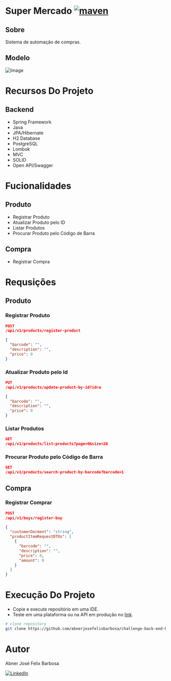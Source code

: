 # Super Mercado [![maven](https://github.com/abnerjosefelixbarbosa/super-mercado/actions/workflows/maven.yml/badge.svg)](https://github.com/abnerjosefelixbarbosa/super-mercado/actions/workflows/maven.yml)

## Sobre

Sistema de automação de compras.

## Modelo

![Image](https://github.com/user-attachments/assets/5151d80a-1b9e-4128-a7a3-1ee42753b30e)

# Recursos Do Projeto

## Backend

- Spring Framework
- Java
- JPA/Hibernate
- H2 Database
- PostgreSQL
- Lombok
- MVC
- SOLID
- Open API/Swagger

# Fucionalidades

## Produto

- Registrar Produto
- Atualizar Produto pelo ID
- Listar Produtos
- Procurar Produto pelo Código de Barra

## Compra

- Registrar Compra

# Requsições

## Produto

### Registrar Produto

```json
POST
/api/v1/products/register-product

{
  "barcode": "",
  "description": "",
  "price": 0
}
```

### Atualizar Produto pelo Id

```json
PUT
/api/v1/products/update-product-by-id?id=a

{
  "barcode": "",
  "description": "",
  "price": 0
}
```

### Listar Produtos

```json
GET
/api/v1/products/list-products?page=0&size=20
```

### Procurar Produto pelo Código de Barra

```json
GET
/api/v1/products/search-product-by-barcode?barcode=1
```

## Compra

### Registrar Comprar

```json
POST
/api/v1/buys/register-buy

{
  "customerDocment": "string",
  "productItemRequestDTOs": [
    {
      "barcode": "",
      "description": "",
      "price": 0,
      "amount": 0
    }
  ]
}
```

# Execução Do Projeto

- Copie e execute repositório em uma IDE.
- Teste em uma plataforma ou na API em produção no [link](https://super-mercado-production.up.railway.app/swagger-ui/index.html). 

```bash
# clone repository
git clone https://github.com/abnerjosefelixbarbosa/challenge-back-end-hit.git
```

# Autor

Abner José Felix Barbosa

[![LinkedIn](https://img.shields.io/badge/LinkedIn-0077B5?style=for-the-badge&logo=linkedin&logoColor=white)](https://www.linkedin.com/in/abner-jose-feliz-barbosa/)
